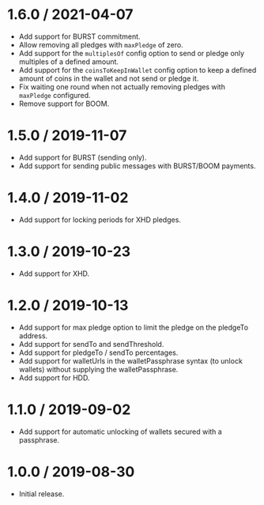 1.6.0 / 2021-04-07
==================

* Add support for BURST commitment.
* Allow removing all pledges with `maxPledge` of zero.
* Add support for the `multiplesOf` config option to send or pledge only multiples of a defined amount.
* Add support for the `coinsToKeepInWallet` config option to keep a defined amount of coins in the wallet and not send or pledge it.
* Fix waiting one round when not actually removing pledges with `maxPledge` configured.
* Remove support for BOOM.

1.5.0 / 2019-11-07
==================

* Add support for BURST (sending only).
* Add support for sending public messages with BURST/BOOM payments.

1.4.0 / 2019-11-02
==================

* Add support for locking periods for XHD pledges.

1.3.0 / 2019-10-23
==================

* Add support for XHD.

1.2.0 / 2019-10-13
==================

* Add support for max pledge option to limit the pledge on the pledgeTo address.
* Add support for sendTo and sendThreshold.
* Add support for pledgeTo / sendTo percentages.
* Add support for walletUrls in the walletPassphrase syntax (to unlock wallets) without supplying the walletPassphrase.
* Add support for HDD.

1.1.0 / 2019-09-02
==================

* Add support for automatic unlocking of wallets secured with a passphrase.

1.0.0 / 2019-08-30
==================

* Initial release.
